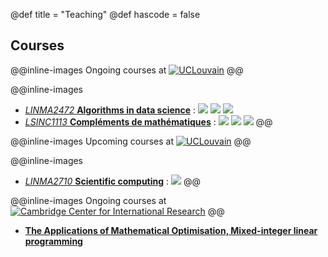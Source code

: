 @def title = "Teaching"
@def hascode = false

## Courses

@@inline-images
Ongoing courses at [![UCLouvain](../assets/index/uclouvain.png)](https://uclouvain.be/)
@@

@@inline-images
* [*LINMA2472* **Algorithms in data science**](https://uclouvain.be/en-cours-2024-linma2472) : [![][github-logo]](https://github.com/blegat/LINMA2472) [![][pluto-logo]](https://blegat.github.io/LINMA2472/) [![][moodle-logo]](https://moodle.uclouvain.be/course/view.php?id=1189)
* [*LSINC1113* **Compléments de mathématiques**](https://uclouvain.be/cours-2024-lsinc1113) : [![][github-logo]](https://github.com/blegat/LSINC1113) [![][pluto-logo]](https://blegat.github.io/LSINC1113/) [![][moodle-logo]](https://moodle.uclouvain.be/course/view.php?id=5040)
@@

@@inline-images
Upcoming courses at [![UCLouvain](../assets/index/uclouvain.png)](https://uclouvain.be/)
@@

@@inline-images
* [*LINMA2710* **Scientific computing**](https://uclouvain.be/cours-2024-linma2710) : [![][moodle-logo]](https://moodle.uclouvain.be/course/view.php?id=2951)
@@

@@inline-images
Ongoing courses at [![Cambridge Center for International Research](../assets/index/ccir.png)](https://cambridge-research.org/)
@@

* [**The Applications of Mathematical Optimisation, Mixed-integer linear programming**](/ccir/)

[github-logo]: https://upload.wikimedia.org/wikipedia/commons/9/91/Octicons-mark-github.svg
[pluto-logo]: https://plutojl.org/assets/favicon.svg
[moodle-logo]: https://upload.wikimedia.org/wikipedia/commons/c/c6/Moodle-logo.svg
